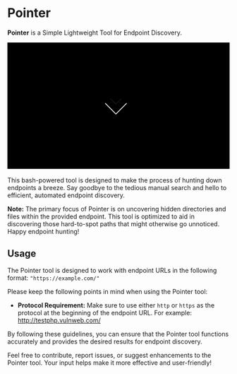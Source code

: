 # Pointer
**Pointer** is a Simple Lightweight Tool for Endpoint Discovery.

<div align="center">
  <img src="logo.gif" alt="Pointer Logo">
</div>


This bash-powered tool is designed to make the process of hunting down endpoints a breeze. Say goodbye to the tedious manual search and hello to efficient, automated endpoint discovery.

**Note:** The primary focus of Pointer is on uncovering hidden directories and files within the provided endpoint. This tool is optimized to aid in discovering those hard-to-spot paths that might otherwise go unnoticed. Happy endpoint hunting!

## Usage

The Pointer tool is designed to work with endpoint URLs in the following format: `"https://example.com/"`

Please keep the following points in mind when using the Pointer tool:

- **Protocol Requirement:** Make sure to use either `http` or `https` as the protocol at the beginning of the endpoint URL.
For example:
http://testphp.vulnweb.com/

By following these guidelines, you can ensure that the Pointer tool functions accurately and provides the desired results for endpoint discovery.

Feel free to contribute, report issues, or suggest enhancements to the Pointer tool. Your input helps make it more effective and user-friendly!
